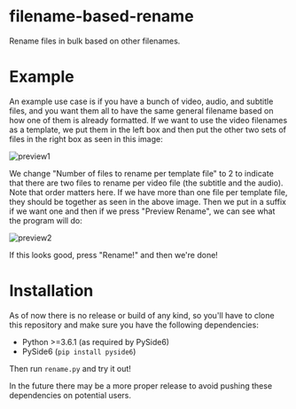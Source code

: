 # filename-based-rename
Rename files in bulk based on other filenames.

# Example
An example use case is if you have a bunch of video, audio, and subtitle files, and you want them all to have the same general filename based on how one of them is already formatted. If we want to use the video filenames as a template, we put them in the left box and then put the other two sets of files in the right box as seen in this image:

![preview1](https://user-images.githubusercontent.com/99392600/173462160-31935abe-bdf2-4134-93e2-3b489bd3ce7d.png)

We change "Number of files to rename per template file" to 2 to indicate that there are two files to rename per video file (the subtitle and the audio). Note that order matters here. If we have more than one file per template file, they should be together as seen in the above image. Then we put in a suffix if we want one and then if we press "Preview Rename", we can see what the program will do:

![preview2](https://user-images.githubusercontent.com/99392600/173462292-e6ffc7b2-6708-4121-a864-3e2e2937d2dc.png)

If this looks good, press "Rename!" and then we're done!

# Installation
As of now there is no release or build of any kind, so you'll have to clone this repository and make sure you have the following dependencies:

- Python >=3.6.1 (as required by PySide6)
- PySide6 (`pip install pyside6`)

Then run `rename.py` and try it out!

In the future there may be a more proper release to avoid pushing these dependencies on potential users.
